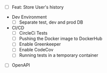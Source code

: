 - [ ] Feat: Store User's history
- Dev Environment
  - [ ] Separate test, dev and prod DB
- CI/CD
  - [ ] CircleCi Tests
  - [ ] Pushing the Docker image to DockerHub
  - [ ] Enable Greenkeeper
  - [ ] Enable CodeCov
  - [ ] Running tests in a temporary container
- [ ] OpenAPI